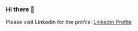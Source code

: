 ### Hi there 👋

Please visit Linkedin for the profile: [Linkedin Profile](https://www.linkedin.com/in/nipunap/)
